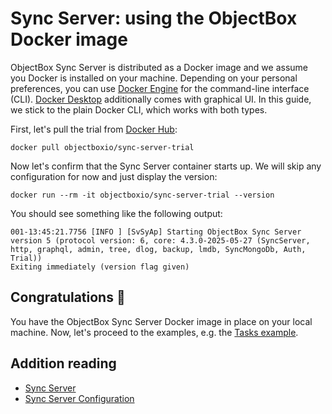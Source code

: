 # Sync Server: using the ObjectBox Docker image

ObjectBox Sync Server is distributed as a Docker image and we assume you Docker is installed on your machine.
Depending on your personal preferences, you can use [Docker Engine](https://docs.docker.com/engine/install/) for the command-line interface (CLI). [Docker Desktop](https://docs.docker.com/desktop/) additionally comes with graphical UI.
In this guide, we stick to the plain Docker CLI, which works with both types.

First, let's pull the trial from [Docker Hub](https://hub.docker.com/r/objectboxio/sync-server-trial):

```shell
docker pull objectboxio/sync-server-trial
```

Now let's confirm that the Sync Server container starts up.
We will skip any configuration for now and just display the version:

```shell
docker run --rm -it objectboxio/sync-server-trial --version
```

You should see something like the following output:

```
001-13:45:21.7756 [INFO ] [SvSyAp] Starting ObjectBox Sync Server version 5 (protocol version: 6, core: 4.3.0-2025-05-27 (SyncServer, http, graphql, admin, tree, dlog, backup, lmdb, SyncMongoDb, Auth, Trial))
Exiting immediately (version flag given)
```

## Congratulations 🎉

You have the ObjectBox Sync Server Docker image in place on your local machine.
Now, let's proceed to the examples, e.g. the [Tasks example](/tasks).

## Addition reading

- [Sync Server](https://sync.objectbox.io/objectbox-sync-server)
- [Sync Server Configuration](https://sync.objectbox.io/sync-server-configuration)
